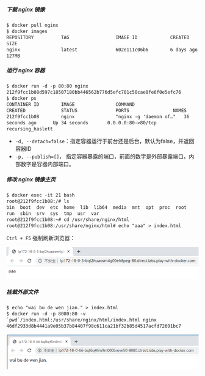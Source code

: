 ##### 下载 nginx 镜像

```shell
$ docker pull nginx
$ docker images
REPOSITORY          TAG                 IMAGE ID            CREATED             SIZE
nginx               latest              602e111c06b6        6 days ago          127MB
```

##### 运行 nginx 容器

```shell
$ docker run -d -p 80:80 nginx
212f9fcc1b08d597c18507180bb446562b776d5efc701c50cae8fe6f0e5efc76
$ docker ps 
CONTAINER ID        IMAGE               COMMAND                  CREATED             STATUS              PORTS                NAMES
212f9fcc1b08        nginx               "nginx -g 'daemon of…"   36 seconds ago      Up 34 seconds       0.0.0.0:80->80/tcp   recursing_haslett
```

- `-d, --detach=false`：指定容器运行于前台还是后台，默认为false，并返回容器ID
- `-p, --publish=[]`， 指定容器暴露的端口，前面的数字是外部暴露端口，内部数字是容器内部端口。

##### 修改 nginx 镜像主页

```shell
$ docker exec -it 21 bash
root@212f9fcc1b08:/# ls
bin  boot  dev  etc  home  lib  lib64  media  mnt  opt  proc  root  run  sbin  srv  sys  tmp  usr  var
root@212f9fcc1b08:~# cd /usr/share/nginx/html
root@212f9fcc1b08:/usr/share/nginx/html# echo "aaa" > index.html
```

`Ctrl + F5` 强制刷新浏览器：

![1588211187877](assets/1588211187877.png)

##### 挂载外部文件

```shell
$ echo "wai bu de wen jian." > index.html
$ docker run -d -p 8080:80 -v `pwd`/index.html:/usr/share/nginx/html/index.html nginx
46df2933d8b4441a9e05b37b84407f98c611ca21bf32b85d4517acfd72691bc7
```

![1588227782926](assets/1588227782926.png)

